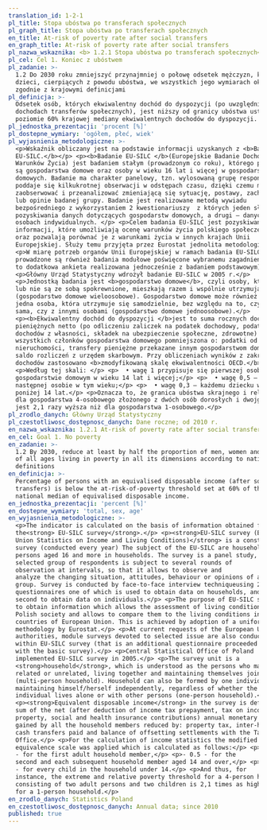 ```yaml
---
translation_id: 1-2-1
pl_title: Stopa ubóstwa po transferach społecznych
pl_graph_title: Stopa ubóstwa po transferach społecznych
en_title: At-risk of poverty rate after social transfers
en_graph_title: At-risk of poverty rate after social transfers
pl_nazwa_wskaznika: <b> 1.2.1 Stopa ubóstwa po transferach społecznych</b>
pl_cel: Cel 1. Koniec z ubóstwem
pl_zadanie: >-
  1.2 Do 2030 roku zmniejszyć przynajmniej o połowę odsetek mężczyzn, kobiet i
  dzieci, cierpiących z powodu ubóstwa, we wszystkich jego wymiarach określonych
  zgodnie z krajowymi definicjami
pl_definicja: >-
  Odsetek osób, których ekwiwalentny dochód do dyspozycji (po uwzględnieniu w
  dochodach transferów społecznych), jest niższy od granicy ubóstwa ustalonej na
  poziomie 60% krajowej mediany ekwiwalentnych dochodów do dyspozycji.
pl_jednostka_prezentacji: 'procent [%]'
pl_dostepne_wymiary: 'ogółem, płeć, wiek'
pl_wyjasnienia_metodologiczne: >-
  <p>Wskaźnik obliczany jest na podstawie informacji uzyskanych z <b>Badania
  EU-SILC.</b></p> <p><b>Badanie EU-SILC </b>(Europejskie Badanie Dochodów i
  Warunków Życia) jest badaniem stałym (prowadzonym co roku), którego podmiotem
  są gospodarstwa domowe oraz osoby w wieku 16 lat i więcej w gospodarstwach
  domowych. Badanie ma charakter panelowy, tzn. wylosowaną grupę respondentów
  poddaje się kilkukrotnej obserwacji w odstępach czasu, dzięki czemu można
  zaobserwować i przeanalizować zmieniającą się sytuację, postawy, zachowania
  lub opinie badanej grupy. Badanie jest realizowane metodą wywiadu
  bezpośredniego z wykorzystaniem 2 kwestionariuszy  z których jeden służy do
  pozyskiwania danych dotyczących gospodarstw domowych, a drugi – danych o
  osobach indywidualnych. </p> <p>Celem badania EU-SILC jest pozyskiwanie
  informacji, które umożliwiają ocenę warunków życia polskiego społeczeństwa
  oraz pozwalają porównać je z warunkami życia w innych krajach Unii
  Europejskiej. Służy temu przyjęta przez Eurostat jednolita metodologia. </p>
  <p>W miarę potrzeb organów Unii Europejskiej w ramach badania EU-SILC
  prowadzone są również badania modułowe poświęcone wybranemu zagadnieniu (jest
  to dodatkowa ankieta realizowana jednocześnie z badaniem podstawowym).</p>
  <p>Główny Urząd Statystyczny wdrożył badanie EU-SILC w 2005 r.</p>
  <p>Jednostką badania jest <b>gospodarstwo domowe</b>, czyli osoby, które są
  lub nie są ze sobą spokrewnione, mieszkają razem i wspólnie utrzymują się
  (gospodarstwo domowe wieloosobowe). Gospodarstwo domowe może również tworzyć
  jedna osoba, która utrzymuje się samodzielnie, bez względu na to, czy mieszka
  sama, czy z innymi osobami (gospodarstwo domowe jednoosobowe).</p>
  <p><b>Ekwiwalentny dochód do dyspozycji </b>jest to suma rocznych dochodów
  pieniężnych netto (po odliczeniu zaliczek na podatek dochodowy, podatków od
  dochodów z własności, składek na ubezpieczenie społeczne, zdrowotne)
  wszystkich członków gospodarstwa domowego pomniejszona o: podatki od
  nieruchomości, transfery pieniężne przekazane innym gospodarstwom domowym oraz
  saldo rozliczeń z urzędem skarbowym. Przy obliczeniach wyników z zakresu
  dochodów zastosowano <b>zmodyfikowaną skalę ekwiwalentności OECD.</b></p>
  <p>Według tej skali: </p> <p>  • wagę 1 przypisuje się pierwszej osobie w
  gospodarstwie domowym w wieku 14 lat i więcej;</p> <p>  • wagę 0,5 – każdej
  następnej osobie w tym wieku;</p> <p>  • wagę 0,3 – każdemu dziecku w wieku
  poniżej 14 lat.</p> <p>Oznacza to, że granica ubóstwa skrajnego i relatywnego
  dla gospodarstwa 4-osobowego złożonego z dwóch osób dorosłych i dwojga dzieci
  jest 2,1 razy wyższa niż dla gospodarstwa 1-osobowego.</p>
pl_zrodlo_danych: Główny Urząd Statystyczny
pl_czestotliwosc_dostępnosc_danych: Dane roczne; od 2010 r.
en_nazwa_wskaznika: 1.2.1 At-risk of poverty rate after social transfers
en_cel: Goal 1. No poverty
en_zadanie: >-
  1.2 By 2030, reduce at least by half the proportion of men, women and children
  of all ages living in poverty in all its dimensions according to national
  definitions
en_definicja: >-
  Percentage of persons with an equivalised disposable income (after social
  transfers) is below the at-risk-of-poverty threshold set at 60% of the
  national median of equivalised disposable income.
en_jednostka_prezentacji: 'percent [%]'
en_dostepne_wymiary: 'total, sex, age'
en_wyjasnienia_metodologiczne: >-
  <p>The indicator is calculated on the basis of information obtained from
  the<strong> EU-SILC survey</strong>.</p> <p><strong>EU-SILC survey (European
  Union Statistics on Income and Living Conditions)</strong> is a constant
  survey (conducted every year) The subject of the EU-SILC are households and
  persons aged 16 and more in households. The survey is a panel study, i.e.
  selected group of respondents is subject to several rounds of
  observation at intervals, so that it allows to observe and
  analyze the changing situation, attitudes, behaviour or opinions of a surveyed
  group. Survey is conducted by face-to-face interview techniqueusing 2
  questionnaires one of which is used to obtain data on households, and the
  second to obtain data on individuals.</p> <p>The purpose of EU-SILC survey is
  to obtain information which allows the assessment of living conditions of
  Polish society and allows to compare them to the living conditions in other
  countries of European Union. This is achieved by adoption of a uniform
  methodology by Eurostat.</p> <p>At current requests of the European Union
  authorities, module surveys devoted to selected issue are also conducted
  within EU-SILC survey (that is an additional questionnaire proceeded together
  with the basic survey).</p> <p>Central Statistical Office of Poland
  implemented EU-SILC survey in 2005.</p> <p>The survey unit is a
  <strong>household</strong>, which is understood as the persons who may be
  related or unrelated, living together and maintaining themselves jointly
  (multi-person household). Household can also be formed by one individual
  maintaining himself/herself independently, regardless of whether the
  individual lives alone or with other persons (one-person household).</p>
  <p><strong>Equivalent disposable income</strong> in the survey is defined as a
  sum of the net (after deduction of income tax prepayment, tax on income from
  property, social and health insurance contributions) annual monetary incomes
  gained by all the household members reduced by: property tax, inter-household
  cash transfers paid and balance of offsetting settlements with the Tax
  Office.</p> <p>For the calculation of income statistics the modified OECD
  equivalence scale was applied which is calculated as follows:</p> <p>- 1
  - for the first adult household member,</p> <p>- 0.5 - for the
  second and each subsequent household member aged 14 and over,</p> <p>- 0.3
  - for every child in the household under 14.</p> <p>And thus, for
  instance, the extreme and relative poverty threshold for a 4-person household
  consisting of two adult persons and two children is 2,1 times as high as that
  for a 1-person household.</p>
en_zrodlo_danych: Statistics Poland
en_czestotliwosc_dostępnosc_danych: Annual data; since 2010
published: true
---
```

